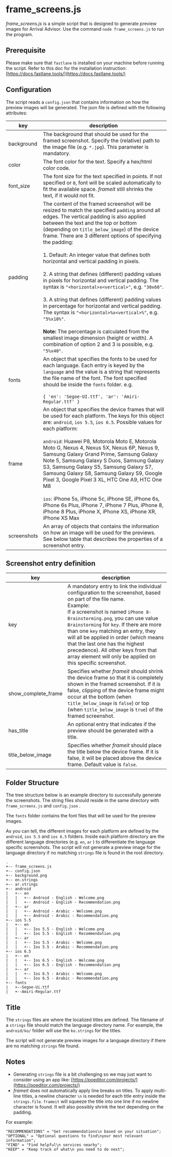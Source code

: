 # frame_screens.js

*frame_screens.js* is a simple script that is designed to generate preview images for Arrival Advisor. Use the command `node frame_screens.js` to run the program.

## Prerequisite

Please make sure that `fastlane` is installed on your machine before running the script. Refer to this doc for the installation instruction: [https://docs.fastlane.tools/](https://docs.fastlane.tools/)

## Configuration

The script reads a `config.json`  that contains information on how the preview images will be generated. The json file is defined with the following attributes:

|key| description |
|--|--|
| background | The background that should be used for the framed screenshot. Specify the (relative) path to the image file (e.g. `*.jpg`). This parameter is mandatory.  |
| color | The font color for the text. Specify a hex/html color code.  |
| font_size | The font size for the text specified in points. If not specified or `0`, font will be scaled automatically to fit the available space. _frameit_ still shrinks the text, if it would not fit.  |
| padding | The content of the framed screenshot will be resized to match the specified `padding` around all edges. The vertical padding is also applied between the text and the top or bottom (depending on `title_below_image`) of the device frame. There are 3 different options of specifying the padding: <br><br> 1. Default: An integer value that defines both horizontal and vertical padding in pixels. <br><br>  2. A string that defines (different) padding values in pixels for horizontal and vertical padding. The syntax is  `"<horizontal>x<vertical>"`, e.g.  `"30x60"`. <br><br> 3. A string that defines (different) padding values in percentage for horizontal and vertical padding. The syntax is  `"<horizontal>%x<vertical>%"`, e.g.  `"5%x10%"`.  <br><br> **Note:**  The percentage is calculated from the smallest image dimension (height or width). A combination of option 2 and 3 is possible, e.g.  `"5%x40"`. |
| fonts | An object that specifies the fonts to be used for each language. Each entry is keyed by the `language` and the value is a string that represents the file name of the font. The font specified should be inside the `fonts` folder. e.g. <br><br> `{ 'en': 'Segoe-UI.ttf', 'ar': 'Amiri-Regular.ttf' }`  |
|frame|An object that specifies the device frames that will be used for each platform. The keys for this object are: `android`, `ios 5.5`, `ios 6.5`. Possible values for each platform: <br><br> `android`: Huawei P8, Motorola Moto E, Motorola Moto G, Nexus 4, Nexus 5X, Nexus 6P, Nexus 9, Samsung Galaxy Grand Prime, Samsung Galaxy Note 5, Samsung Galaxy S Duos, Samsung Galaxy S3, Samsung Galaxy S5,  Samsung Galaxy S7, Samsung Galaxy S8, Samsung Galaxy S9, Google Pixel 3, Google Pixel 3 XL, HTC One A9, HTC One M8 <br><br> `ios`: iPhone 5s, iPhone 5c, iPhone SE, iPhone 6s, iPhone 6s Plus, iPhone 7, iPhone 7 Plus, iPhone 8, iPhone 8 Plus, iPhone X, iPhone XS, iPhone XR, iPhone XS Max
|screenshots|An array of objects that contains the information on how an image will be used for the previews. See below table that describes the properties of a screenshot entry.|

## **Screenshot entry definition**

| key |description  |
|--|--|
| key | A mandatory entry to link the individual configuration to the screenshot, based on part of the file name. <br>Example:<br>If a screenshot is named `iPhone 8-Brainstorming.png`, you can use value `Brainstorming` for `key`. If there are more than one `key` matching an entry, they will all be applied in order (which means that the last one has the highest precedence). All other keys from that array element will only be applied on this specific screenshot.|
|show_complete_frame|Specifies whether _frameit_ should shrink the device frame so that it is completely shown in the framed screenshot. If it is false, clipping of the device frame might occur at the bottom (when `title_below_image` is `false`) or top (when `title_below_image` is `true`) of the framed screenshot.|
|has_title|An optional entry that indicates if the preview should be generated with a title.|
|title_below_image|Specifies whether _frameit_ should place the title below the device frame. If it is false, it will be placed above the device frame. Default value is `false`.|

## Folder Structure

The tree structure below is an example directory to successfully generate the screenshots. The string files should reside in the same directory with `frame_screens.js` and `config.json` .

The `fonts` folder contains the font files that will be used for the preview images.

As you can tell, the different images for each platform are defined by the `android`, `ios 5.5` and `ios 6.5` folders. Inside each platform directory are the different language directories (e.g. `en`, `ar` )  to differentiate the language specific screenshots. The script will not generate a preview image for the language directory if no matching `strings` file is found in the root directory.
```
.
+-- frame_screens.js
+-- config.json
+-- background.png
+-- en.strings
+-- ar.strings
+-- android
|   +-- en
|   |   +-- Android - English - Welcome.png
|   |   +-- Android - English - Recommendation.png
|   +-- ar
|   |   +-- Android - Arabic - Welcome.png
|   |   +-- Android - Arabic - Recommendation.png
+-- ios 5.5
|   +-- en
|   |   +-- Ios 5.5 - English - Welcome.png
|   |   +-- Ios 5.5 - English - Recommendation.png
|   +-- ar
|   |   +-- Ios 5.5 - Arabic - Welcome.png
|   |   +-- Ios 5.5 - Arabic - Recommendation.png
+-- ios 6.5
|   +-- en
|   |   +-- Ios 6.5 - English - Welcome.png
|   |   +-- Ios 6.5 - English - Recommendation.png
|   +-- ar
|   |   +-- Ios 6.5 - Arabic - Welcome.png
|   |   +-- Ios 6.5 - Arabic - Recommendation.png
+-- fonts
|   +--Segoe-Ui.ttf
|   +--Amiri-Regular.ttf
```

## Title
The `strings` files are where the localized titles are defined. The filename of a  `strings` file should match the language directory name. For example, the `android/ko/` folder will use the `ko.strings` for the titles.

The script will not generate preview images for a language directory if there are no matching `strings` file found.

## Notes
 - Generating `strings` file is a bit challenging so we may just want to consider using an app like: [https://poeditor.com/projects/](https://poeditor.com/projects/)
 - *frameit* does not automatically apply line breaks on titles. To apply multi-line titles, a newline character `\n` is needed for each title entry inside the `strings.file`.  `frameit` will squeeze the title into one line if no newline character is found. It will also possibly shrink the text depending on the padding.

 For example:
```
"RECOMMENDATIONS" = "Get recommendations\n based on your situation";
"OPTIONAL" = "Optional questions to find\nyour most relevant information";
"FIND" = "Find helpful\n services nearby";
"KEEP" = "Keep track of what\n you need to do next";
```
